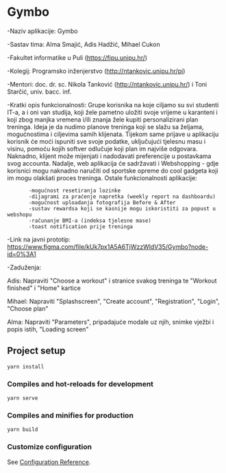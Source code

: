 # Gymbo 

-Naziv aplikacije: Gymbo

-Sastav tima: Alma Smajić, Adis Hadžić, Mihael Cukon

-Fakultet informatike u Puli (https://fipu.unipu.hr/)

-Kolegij: Programsko inženjerstvo (http://ntankovic.unipu.hr/pi)

-Mentori: doc. dr. sc. Nikola Tanković (http://ntankovic.unipu.hr/) i Toni Starčić, univ. bacc. inf.

-Kratki opis funkcionalnosti: Grupe korisnika na koje ciljamo su svi studenti IT-a, a i oni van studija, koji žele pametno uložiti svoje vrijeme u karanteni i koji zbog manjka vremena i/ili znanja žele kupiti personalizirani plan treninga. Ideja je da nudimo planove treninga koji se slažu sa željama, mogućnostima i ciljevima samih klijenata. Tijekom same prijave u aplikaciju korisnik će moći ispuniti sve svoje podatke, uključujući tjelesnu masu i visinu, pomoću kojih softver odlučuje koji plan im najviše odgovara. Naknadno, klijent može mijenjati i nadodavati preferencije u postavkama svog accounta. Nadalje, web aplikacija će sadržavati i Webshopping - gdje korisnici mogu naknadno naručiti od sportske opreme do cool gadgeta koji im mogu olakšati proces treninga. Ostale funkcionalnosti aplikacije:
           
           -mogućnost resetiranja lozinke
           -dijagrami za praćenje napretka (weekly report na dashboardu)
           -mogućnost uploadanja fotografija Before & After
           -sustav rewardsa koji se kasnije mogu iskoristiti za popust u webshopu
           -računanje BMI-a (indeksa tjelesne mase)
           -toast notification prije treninga

-Link na javni prototip: https://www.figma.com/file/kUk7px1A5A6TjWzzWldV35/Gymbo?node-id=0%3A1

-Zaduženja:
 
 Adis: Napraviti "Choose a workout" i stranice svakog treninga te "Workout finished" i "Home" kartice
 
 Mihael: Napraviti "Splashscreen", "Create account", "Registration", "Login", "Choose plan"
 
 Alma: Napraviti "Parameters", pripadajuće modale uz njih, snimke vježbi i popis istih, "Loading screen" 

## Project setup
```
yarn install
```

### Compiles and hot-reloads for development
```
yarn serve
```

### Compiles and minifies for production
```
yarn build
```

### Customize configuration
See [Configuration Reference](https://cli.vuejs.org/config/).
